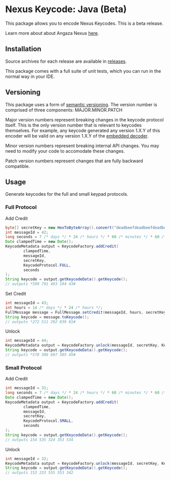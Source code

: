 # Nexus Keycode: Java (Beta)

This package allows you to encode Nexus Keycodes. This is a beta release.

Learn more about about Angaza Nexus [here](https://angaza.github.io/nexus).

## Installation

Source archives for each release are available in
[releases](https://github.com/angaza/nexus-keycode-java/releases).

This package comes with a full suite of unit tests, which you can run in the
normal way in your IDE.

## Versioning

This package uses a form of [semantic versioning](semver.org). The version
number is comprised of three components: MAJOR.MINOR.PATCH

Major version numbers represent breaking changes in the keycode protocol
itself. This is the only version number that is relevant to keycodes
themselves. For example, any keycode generated any version 1.X.Y of this
encoder will be valid on any version 1.X.Y of the [embedded decoder](https://github.com/angaza/nexus-keycode-embedded).

Minor version numbers represent breaking internal API changes. You may need
to modify your code to accomodate these changes.

Patch version numbers represent changes that are fully backward compatible.

## Usage

Generate keycodes for the full and small keypad protocols.

### Full Protocol ###

Add Credit

```java
byte[] secretKey = new HexToByteArray().convert("deadbeefdeadbeefdeadbeefdeadbeef");
int messageId = 42;
long seconds = 7 /* days */ * 24 /* hours */ * 60 /* minutes */ * 60 /* seconds */;
Date clampedTime = new Date();
KeycodeMetadata output = KeycodeFactory.addCredit(
        clampedTime,
        messageId,
        secretKey,
        KeycodeProtocol.FULL,
        seconds
);
String keycode = output.getKeycodeData().getKeycode();
// outputs *599 791 493 194 43#
```

Set Credit

```java
int messageId = 43;
int hours = 14 /* days */ * 24 /* hours */;
FullMessage message = FullMessage.setCredit(messageId, hours, secretKey);
String keycode = message.toKeycode();
// outputs *272 511 292 039 01#
```

Unlock

```java
int messageId = 44;
KeycodeMetadata output = KeycodeFactory.unlock(messageId, secretKey, KeycodeProtocol.FULL);
String keycode = output.getKeycodeData().getKeycode();
// outputs *578 396 697 305 45#
```

### Small Protocol ###

Add Credit

```java
int messageId = 31;
long seconds = 7 /* days */ * 24 /* hours */ * 60 /* minutes */ * 60 /* seconds */;
Date clampedTime = new Date();
KeycodeMetadata output = KeycodeFactory.addCredit(
        clampedTime,
        messageId,
        secretKey,
        KeycodeProtocol.SMALL,
        seconds
);
String keycode = output.getKeycodeData().getKeycode();
// outputs 154 535 324 353 534
```

Unlock

```java
int messageId = 32;
KeycodeMetadata output = KeycodeFactory.unlock(messageId, secretKey, KeycodeProtocol.SMALL);
String keycode = output.getKeycodeData().getKeycode();
// outputs 153 233 555 553 342
```
